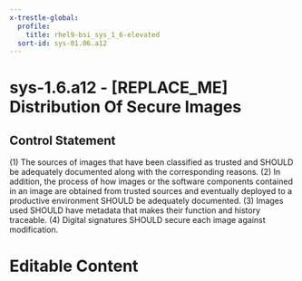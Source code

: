 ```yaml
---
x-trestle-global:
  profile:
    title: rhel9-bsi_sys_1_6-elevated
  sort-id: sys-01.06.a12
---
```


# sys-1.6.a12 - \[REPLACE_ME\] Distribution Of Secure Images

## Control Statement

(1) The sources of images that have been classified as trusted and SHOULD be adequately documented along with the corresponding reasons. (2) In addition, the process of how images or the software components contained in an image are obtained from trusted sources and eventually deployed to a productive environment SHOULD be adequately documented. (3) Images used SHOULD have metadata that makes their function and history traceable. (4) Digital signatures SHOULD secure each image against modification.

# Editable Content

<!-- Make additions and edits below -->
<!-- The above represents the contents of the control as received by the profile, prior to additions. -->
<!-- If the profile makes additions to the control, they will appear below. -->
<!-- The above markdown may not be edited but you may edit the content below, and/or introduce new additions to be made by the profile. -->
<!-- If there is a yaml header at the top, parameter values may be edited. Use --set-parameters to incorporate the changes during assembly. -->
<!-- The content here will then replace what is in the profile for this control, after running profile-assemble. -->
<!-- The current profile has no added parts for this control, but you may add new ones here. -->
<!-- Each addition must have a heading either of the form ## Control my_addition_name -->
<!-- or ## Part a. (where the a. refers to one of the control statement labels.) -->
<!-- "## Control" parts are new parts added after the statement part. -->
<!-- "## Part" parts are new parts added into the top-level statement part with that label. -->
<!-- Subparts may be added with nested hash levels of the form ### My Subpart Name -->
<!-- underneath the parent ## Control or ## Part being added -->
<!-- See https://oscal-compass.github.io/compliance-trestle/tutorials/ssp_profile_catalog_authoring/ssp_profile_catalog_authoring for guidance. -->
